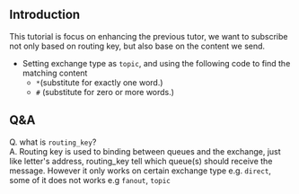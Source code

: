 
## Introduction
This tutorial is focus on enhancing the previous tutor, we want to subscribe not only based on routing key, but also base on the content we send.
 
- Setting exchange type as `topic`, and using the following code to find the matching content
    - `*`(substitute for exactly one word.)
    - `#` (substitute for zero or more words.)


## Q&A

Q. what is `routing_key`?  
A. Routing key is used to binding between queues and the exchange, just like letter's address, routing_key tell which queue(s) should receive the message. However it only works on certain exchange type e.g. `direct`, some of it does not works e.g `fanout`, `topic`


